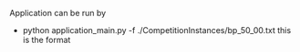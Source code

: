 Application can be run by 
- python application_main.py -f ./CompetitionInstances/bp_50_00.txt this is the format
